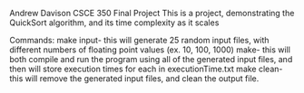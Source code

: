 Andrew Davison CSCE 350 Final Project
This is a project, demonstrating the QuickSort algorithm, and its time complexity as it scales

Commands:
make input-
    this will generate 25 random input files, with different numbers 
    of floating point values (ex. 10, 100, 1000)
make-
    this will both compile and run the program using all of the generated 
    input files, and then will store execution times for each in executionTime.txt
make clean-
    this will remove the generated input files, and clean the output file.
